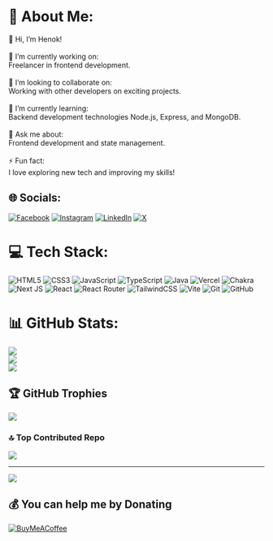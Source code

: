 # 💫 About Me:
👋 Hi, I’m Henok!<br><br>🔭 I’m currently working on:<br>Freelancer in frontend development.<br><br>👯 I’m looking to collaborate on:<br>Working with other developers on exciting projects.<br><br>🌱 I’m currently learning:<br>Backend development technologies Node.js, Express, and MongoDB.<br><br>💬 Ask me about:<br>Frontend development and state management.<br><br>⚡ Fun fact:<br>I love exploring new tech and improving my skills!


## 🌐 Socials:
[![Facebook](https://img.shields.io/badge/Facebook-%231877F2.svg?logo=Facebook&logoColor=white)](https://facebook.com/https://www.facebook.com/profile.php?id=100076672144211) [![Instagram](https://img.shields.io/badge/Instagram-%23E4405F.svg?logo=Instagram&logoColor=white)](https://instagram.com/https://www.instagram.com/henik_junior_/) [![LinkedIn](https://img.shields.io/badge/LinkedIn-%230077B5.svg?logo=linkedin&logoColor=white)](https://linkedin.com/in/https://www.linkedin.com/in/henok-aragaw-717726319/) [![X](https://img.shields.io/badge/X-black.svg?logo=X&logoColor=white)](https://x.com/https://x.com/Henok_Aragaw1) 

# 💻 Tech Stack:
![HTML5](https://img.shields.io/badge/html5-%23E34F26.svg?style=for-the-badge&logo=html5&logoColor=white) ![CSS3](https://img.shields.io/badge/css3-%231572B6.svg?style=for-the-badge&logo=css3&logoColor=white) ![JavaScript](https://img.shields.io/badge/javascript-%23323330.svg?style=for-the-badge&logo=javascript&logoColor=%23F7DF1E) ![TypeScript](https://img.shields.io/badge/typescript-%23007ACC.svg?style=for-the-badge&logo=typescript&logoColor=white) ![Java](https://img.shields.io/badge/java-%23ED8B00.svg?style=for-the-badge&logo=openjdk&logoColor=white) ![Vercel](https://img.shields.io/badge/vercel-%23000000.svg?style=for-the-badge&logo=vercel&logoColor=white) ![Chakra](https://img.shields.io/badge/chakra-%234ED1C5.svg?style=for-the-badge&logo=chakraui&logoColor=white) ![Next JS](https://img.shields.io/badge/Next-black?style=for-the-badge&logo=next.js&logoColor=white) ![React](https://img.shields.io/badge/react-%2320232a.svg?style=for-the-badge&logo=react&logoColor=%2361DAFB) ![React Router](https://img.shields.io/badge/React_Router-CA4245?style=for-the-badge&logo=react-router&logoColor=white) ![TailwindCSS](https://img.shields.io/badge/tailwindcss-%2338B2AC.svg?style=for-the-badge&logo=tailwind-css&logoColor=white) ![Vite](https://img.shields.io/badge/vite-%23646CFF.svg?style=for-the-badge&logo=vite&logoColor=white) ![Git](https://img.shields.io/badge/git-%23F05033.svg?style=for-the-badge&logo=git&logoColor=white) ![GitHub](https://img.shields.io/badge/github-%23121011.svg?style=for-the-badge&logo=github&logoColor=white)
# 📊 GitHub Stats:
![](https://github-readme-stats.vercel.app/api?username=codewarriorninja&theme=dark&hide_border=false&include_all_commits=false&count_private=false)<br/>
![](https://github-readme-streak-stats.herokuapp.com/?user=codewarriorninja&theme=dark&hide_border=false)<br/>
![](https://github-readme-stats.vercel.app/api/top-langs/?username=codewarriorninja&theme=dark&hide_border=false&include_all_commits=false&count_private=false&layout=compact)

## 🏆 GitHub Trophies
![](https://github-profile-trophy.vercel.app/?username=codewarriorninja&theme=radical&no-frame=false&no-bg=true&margin-w=4)

### 🔝 Top Contributed Repo
![](https://github-contributor-stats.vercel.app/api?username=codewarriorninja&limit=5&theme=dark&combine_all_yearly_contributions=true)

---
[![](https://visitcount.itsvg.in/api?id=codewarriorninja&icon=0&color=0)](https://visitcount.itsvg.in)

  ## 💰 You can help me by Donating
  [![BuyMeACoffee](https://img.shields.io/badge/Buy%20Me%20a%20Coffee-ffdd00?style=for-the-badge&logo=buy-me-a-coffee&logoColor=black)](https://buymeacoffee.com/henok_aragaw) 

  
<!-- Proudly created with GPRM ( https://gprm.itsvg.in ) -->
